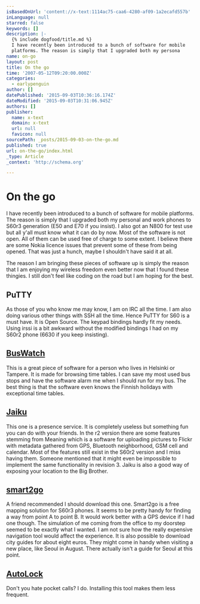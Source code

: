 ```yaml
---
isBasedOnUrl: 'content://x-text:1114ac75-caa6-4280-af09-1a2ecafd557b'
inLanguage: null
starred: false
keywords: []
description: |-
  {% include dogfood/title.md %}
  I have recently been introduced to a bunch of software for mobile
  platforms. The reason is simply that I upgraded both my persona
name: on-go
layout: post
title: On the go
time: '2007-05-12T09:20:00.000Z'
categories:
  - earlypenguin
author: []
datePublished: '2015-09-03T10:36:16.174Z'
dateModified: '2015-09-03T10:31:06.945Z'
authors: []
publisher:
  name: x-text
  domain: x-text
  url: null
  favicon: null
sourcePath: _posts/2015-09-03-on-the-go.md
published: true
url: on-the-go/index.html
_type: Article
_context: 'http://schema.org'

---
```

# On the go

I have recently been introduced to a bunch of software for mobile
platforms. The reason is simply that I upgraded both my personal and
work phones to S60r3 generation (E50 and E70 if you insist). I also
got an N800 for test use but all y'all must know what it can do by
now. Most of the software is not open. All of them can be used free
of charge to some extent. I believe there are some Nokia licence
issues that prevent some of these from being opened. That was just a
hunch, maybe I shouldn't have said it at all.

The reason I am bringing these pieces of software up is simply the
reason that I am enjoying my wireless freedom even better now that I
found these thingies. I still don't feel like coding on the road but
I am hoping for the best.

## PuTTY

As those of you who know me may know, I am on IRC all the time. I am
also doing various other things with SSH all the time. Hence PuTTY
for S60 is a must have. It is Open Source. The keypad bindings hardly
fit my needs. Using irssi is a bit awkward without the modified
bindings I had on my S60r2 phone (6630 if you keep insisting).

## [BusWatch][0]

This is a great piece of software for a person who lives in 
Helsinki or Tampere. It is made for browsing time tables. I can save 
my most used bus stops and have the software alarm me when I should 
run for my bus. The best thing is that the software even knows the 
Finnish holidays with exceptional time tables.

## [Jaiku][1]

This one is a presence service. It is completely useless but
something fun you can do with your friends. In the r2 version there
are some features stemming from Meaning which is a software for
uploading pictures to Flickr with metadata gathered from GPS,
Bluetooth neighborhood, GSM cell and calendar. Most of the features
still exist in the S60r2 version and I miss having them. Someone
mentioned that it might even be impossible to implement the same
functionality in revision 3\. Jaiku is also a good way of exposing
your location to the Big Brother.

## [smart2go][2]

A friend recommended I should download this one. Smart2go is a free 
mapping solution for S60r3 phones. It seems to be pretty handy for 
finding a way from point A to point B. It would work better with a 
GPS device if I had one though. The simulation of me coming from the 
office to my doorstep seemed to be exactly what I wanted. I am not 
sure how the really expensive navigation tool would affect the 
experience. It is also possible to download city guides for about 
eight euros. They might come in handy when visiting a new place, like 
Seoul in August. There actually isn't a guide for Seoul at this 
point.

## [AutoLock][3]

Don't you hate pocket calls? I do. Installing this tool makes them
less frequent.

[0]: http://koti.mbnet.fi/BusWatch/
[1]: http://www.jaiku.com/
[2]: http://www.smart2go.com/
[3]: http://fuse.stc.cx/autolock/